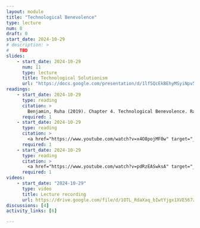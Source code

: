 ```yaml
---
layout: module
title: "Technological Benevolence"
type: lecture
num: 8
draft: 0
start_date: 2024-10-29
# description: >
#    TBD
slides: 
    - start_date: 2024-10-29
      num: 11
      type: lecture
      title: Technological Solutionism
      url: "https://docs.google.com/presentation/d/1lf5QcEkBEhyMSyiNpv5XsEUhr-Q1N13n/edit?usp=sharing&ouid=113376576186080604800&rtpof=true&sd=true"
readings: 
    - start_date: 2024-10-29
      type: reading
      citation: >
        Benjamin, Ruha (2019). Chapter 4. Technological Benevolence. Race After Technology.
      required: 1
    - start_date: 2024-10-29
      type: reading
      citation: >
        <a href="https://www.youtube.com/watch?v=x4O8pojMF0w" target="_blank">Open AI Marketing Video</a> (3 minutes)
      required: 1
    - start_date: 2024-10-29
      type: reading
      citation: >
        <a href="https://www.youtube.com/watch?v=pdRzEASwksA" target="_blank">Will A.G.I. Save the World?</a> Evgeny Morozov (watch the first 30 minutes) 
      required: 1
videos:
    - start_date: "2024-10-29"
      type: video
      title: Lecture recording
      url: https://drive.google.com/file/d/1OTL_RdaXaq_bIwtYjgx1XVE567zswKud/view?usp=drive_link
discussions: [4]
activity_links: [6]

---
```


